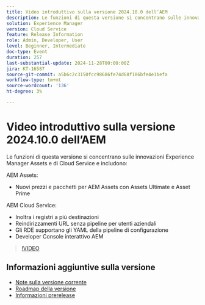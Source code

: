```yaml
---
title: Video introduttivo sulla versione 2024.10.0 dell’AEM
description: Le funzioni di questa versione si concentrano sulle innovazioni di Experience Manager Assets e di Cloud Service e includono:AEM Assets Nuovi prezzi e pacchetti per AEM Assets con Assets Ultimate e Asset PrimeAEM Cloud Service Inoltra i registri a più destinazioni Reindirizzamenti URL senza pipeline per gli utenti aziendali ​ RDE supportano Configurazione delle pipeline YAML​ AEM interattivo Developer Console
solution: Experience Manager
version: Cloud Service
feature: Release Information
role: Admin, Developer, User
level: Beginner, Intermediate
doc-type: Event
duration: 257
last-substantial-update: 2024-11-28T00:00:00Z
jira: KT-16587
source-git-commit: a5b6c2c3150fcc98686fe74d68f186bfe4e1befa
workflow-type: tm+mt
source-wordcount: '136'
ht-degree: 3%

---
```



# Video introduttivo sulla versione 2024.10.0 dell’AEM

Le funzioni di questa versione si concentrano sulle innovazioni Experience Manager Assets e di Cloud Service e includono:

AEM Assets:
* Nuovi prezzi e pacchetti per AEM Assets con Assets Ultimate e Asset Prime

AEM Cloud Service:
* Inoltra i registri a più destinazioni
* Reindirizzamenti URL senza pipeline per utenti aziendali &#x200B;
* Gli RDE supportano gli YAML della pipeline di configurazione&#x200B;
* Developer Console interattivo AEM

>[!VIDEO](https://video.tv.adobe.com/v/3440501/?learn=on&enablevpops)

<!--

Have questions about the release?  Discuss the release in [Experience League Communities](https://adobe.ly/4eqofkS)

-->

## Informazioni aggiuntive sulla versione

* [Note sulla versione corrente](https://experienceleague.adobe.com/docs/experience-manager-cloud-service/content/release-notes/home.html?lang=it)
* [Roadmap della versione](https://experienceleague.adobe.com/docs/experience-manager-release-information/aem-release-updates/update-releases-roadmap.html?lang=it)
* [Informazioni prerelease](https://experienceleague.adobe.com/docs/experience-manager-cloud-service/content/release-notes/prerelease.html)